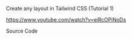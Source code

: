 Create any layout in Tailwind CSS (Tutorial 1)

https://www.youtube.com/watch?v=eiRcOPiNoDs

Source Code

<!--<div class="grid gap-4 m-4 sm:grid-cols-2">
  <div class="bg-orange-500 rounded shadow-xl min-h-[100px]"></div>
  <div class="bg-teal-500 rounded shadow-xl min-h-[100px]"></div>
</div>-->

<!--<div class="m-4 grid gap-4 sm:grid-cols-4">
  <div class="min-h-[100px] rounded bg-orange-500 shadow-xl"></div>
  <div class="min-h-[100px] rounded bg-teal-500 shadow-xl"></div>
  <div class="min-h-[100px] rounded bg-red-500 shadow-xl"></div>
</div>-->

<!--<div class="m-4 grid gap-4 sm:grid-cols-12">
  <div class="sm:col-span-2 min-h-[100px] rounded bg-orange-500 shadow-xl"></div>
  <div class="sm:col-span-10 min-h-[100px] rounded bg-teal-500 shadow-xl"></div>
</div>-->


<div class="m-4 grid gap-4 sm:grid-cols-12">
  <div class="sm:col-span-2 hidden sm:block min-h-[100px] rounded bg-orange-500 shadow-xl"></div>
  <div class="sm:col-span-8 min-h-[100px] rounded bg-teal-500 shadow-xl"></div>
  <div class="sm:col-span-2 hidden sm:block min-h-[100px] rounded bg-red-500 shadow-xl"></div>
</div>

